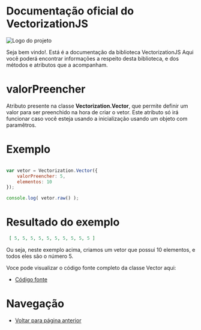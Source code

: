 # Documentação oficial do VectorizationJS
![Logo do projeto](https://github.com/WilliamJardim/VectorizationJS/blob/main/imagens/logo512x512.png)

Seja bem vindo!. Está é a documentação da biblioteca VectorizationJS
Aqui você poderá encontrar informações a respeito desta biblioteca, e dos métodos e atributos que a acompanham.

# valorPreencher
Atributo presente na classe **Vectorization.Vector**, que permite definir um valor para ser preenchido na hora de criar o vetor. Este atributo só irá funcionar caso você esteja usando a inicialização usando um objeto com paramêtros.

# Exemplo 
```javascript

var vetor = Vectorization.Vector({ 
    valorPreencher: 5, 
    elementos: 10 
});

console.log( vetor.raw() );

```

# Resultado do exemplo
```json
 [ 5, 5, 5, 5, 5, 5, 5, 5, 5, 5 ]
```

Ou seja, neste exemplo acima, criamos um vetor que possui 10 elementos, e todos eles são o número 5.

Voce pode visualizar o código fonte completo da classe Vector aqui:
* [Código fonte](https://github.com/WilliamJardim/VectorizationJS/blob/main/src/Vector.js)

# Navegação
* [Voltar para página anterior](../page.md)